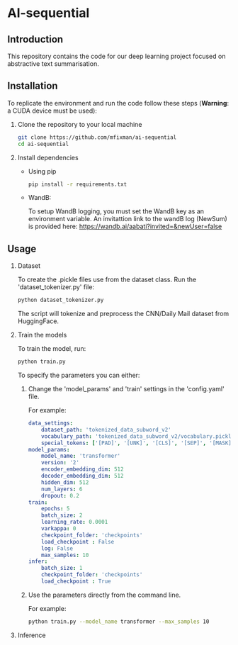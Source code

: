 # AI-sequential

## Introduction
This repository contains the code for our deep learning project focused on abstractive text summarisation.

## Installation
To replicate the environment and run the code follow these steps (**Warning**: a CUDA device must be used):

1. Clone the repository to your local machine 

    ```bash
    git clone https://github.com/mfixman/ai-sequential
    cd ai-sequential
    ```

2. Install dependencies

    - Using pip
        ```bash
        pip install -r requirements.txt
        ```
      
    - WandB:
   
         To setup WandB logging, you must set the WandB key as an environment variable. An invitattion link to the wandB log (NewSum) is provided here: https://wandb.ai/aabati?invited=&newUser=false

## Usage

1. Dataset

    To create the .pickle files use from the dataset class. Run the 'dataset_tokenizer.py' file:
    ```bash
    python dataset_tokenizer.py
    ```

    The script will tokenize and preprocess the CNN/Daily Mail dataset from HuggingFace.

2. Train the models

    To train the model, run:
    ```bash
    python train.py
    ```
    
    To specify the parameters you can either:

    1. Change the 'model_params' and 'train' settings in the 'config.yaml' file.

        For example:

        ```yaml
        data_settings:
            dataset_path: 'tokenized_data_subword_v2'
            vocabulary_path: 'tokenized_data_subword_v2/vocabulary.pickle'
            special_tokens: ['[PAD]', '[UNK]', '[CLS]', '[SEP]', '[MASK]']
        model_params:
            model_name: 'transformer'
            version: '2'
            encoder_embedding_dim: 512
            decoder_embedding_dim: 512
            hidden_dim: 512
            num_layers: 6
            dropout: 0.2
        train:
            epochs: 5
            batch_size: 2
            learning_rate: 0.0001
            varkappa: 0
            checkpoint_folder: 'checkpoints'
            load_checkpoint : False
            log: False
            max_samples: 10
        infer:
            batch_size: 1
            checkpoint_folder: 'checkpoints'
            load_checkpoint : True
        ```

    2. Use the parameters directly from the command line.

        For example:
        ```bash
        python train.py --model_name transformer --max_samples 10
        ```

3. Inference